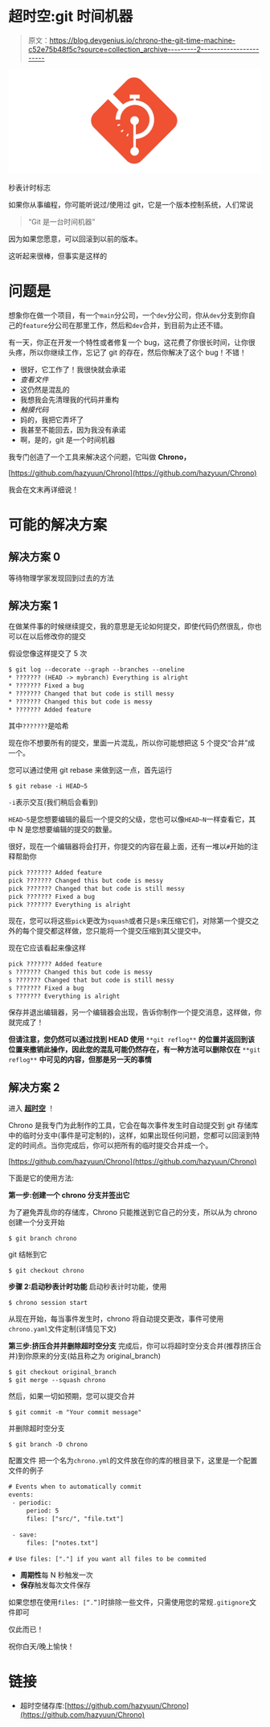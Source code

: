 # 超时空:git 时间机器

> 原文：<https://blog.devgenius.io/chrono-the-git-time-machine-c52e75b48f5c?source=collection_archive---------2----------------------->

![](img/f2848af267aa3ac8f9e60d46d1a06b86.png)

秒表计时标志

如果你从事编程，你可能听说过/使用过 git，它是一个版本控制系统，人们常说

> “Git 是一台时间机器”

因为如果您愿意，可以回滚到以前的版本。

这听起来很棒，但事实是这样的

# 问题是

想象你在做一个项目，有一个`main`分公司，一个`dev`分公司，你从`dev`分支到你自己的`feature`分公司在那里工作，然后和`dev`合并，到目前为止还不错。

有一天，你正在开发一个特性或者修复一个 bug，这花费了你很长时间，让你很头疼，所以你继续工作，忘记了 git 的存在，然后你解决了这个 bug！不错！

*   很好，它工作了！我很快就会承诺
*   *查看文件*
*   这仍然是混乱的
*   我想我会先清理我的代码并重构
*   *触摸代码*
*   妈的，我把它弄坏了
*   我甚至不能回去，因为我没有承诺
*   啊，是的，git 是一个时间机器

我专门创造了一个工具来解决这个问题，它叫做 **Chrono，**

[https://github.com/hazyuun/Chrono](https://github.com/hazyuun/Chrono)

我会在文末再详细说！

# 可能的解决方案

## 解决方案 0

等待物理学家发现回到过去的方法

## 解决方案 1

在做某件事的时候继续提交，我的意思是无论如何提交，即使代码仍然很乱，你也可以在以后修改你的提交

假设您像这样提交了 5 次

```
$ git log --decorate --graph --branches --oneline
* ??????? (HEAD -> mybranch) Everything is alright
* ??????? Fixed a bug
* ??????? Changed that but code is still messy
* ??????? Changed this but code is messy
* ??????? Added feature
```

其中`???????`是哈希

现在你不想要所有的提交，里面一片混乱，所以你可能想把这 5 个提交“合并”成一个。

您可以通过使用 git rebase 来做到这一点，首先运行

```
$ git rebase -i HEAD~5
```

`-i`表示交互(我们稍后会看到)

`HEAD~5`是您想要编辑的最后一个提交的父级，您也可以像`HEAD~N`一样查看它，其中 N 是您想要编辑的提交的数量。

很好，现在一个编辑器将会打开，你提交的内容在最上面，还有一堆以`#`开始的注释帮助你

```
pick ??????? Added feature
pick ??????? Changed this but code is messy
pick ??????? Changed that but code is still messy
pick ??????? Fixed a bug
pick ??????? Everything is alright
```

现在，您可以将这些`pick`更改为`squash`或者只是`s`来压缩它们，对除第一个提交之外的每个提交都这样做，您只能将一个提交压缩到其父提交中。

现在它应该看起来像这样

```
pick ??????? Added feature
s ??????? Changed this but code is messy
s ??????? Changed that but code is still messy
s ??????? Fixed a bug
s ??????? Everything is alright
```

保存并退出编辑器，另一个编辑器会出现，告诉你制作一个提交消息，这样做，你就完成了！

**但请注意，您仍然可以通过找到 HEAD 使用** `**git reflog**` **的位置并返回到该位置来撤销此操作，因此您的混乱可能仍然存在，有一种方法可以删除仅在** `**git reflog**` **中可见的内容，但那是另一天的事情**

## 解决方案 2

进入 [**超时空**](https://github.com/hazyuun/Chrono) ！

Chrono 是我专门为此制作的工具，它会在每次事件发生时自动提交到 git 存储库中的临时分支中(事件是可定制的)，这样，如果出现任何问题，您都可以回滚到特定的时间点。当你完成后，你可以把所有的临时提交合并成一个。

[https://github.com/hazyuun/Chrono](https://github.com/hazyuun/Chrono)

下面是它的使用方法:

**第一步:创建一个 chrono 分支并签出它**

为了避免弄乱你的存储库，Chrono 只能推送到它自己的分支，所以从为 chrono 创建一个分支开始

```
$ git branch chrono
```

git 结帐到它

```
$ git checkout chrono
```

**步骤 2:启动秒表计时功能**
启动秒表计时功能，使用

```
$ chrono session start
```

从现在开始，每当事件发生时，chrono 将自动提交更改，事件可使用`chrono.yaml`文件定制(详情见下文)

**第三步:挤压合并并删除超时空分支**
完成后，你可以将超时空分支合并(推荐挤压合并)到你原来的分支(姑且称之为 original_branch)

```
$ git checkout original_branch
$ git merge --squash chrono
```

然后，如果一切如预期，您可以提交合并

```
$ git commit -m "Your commit message"
```

并删除超时空分支

```
$ git branch -D chrono
```

配置文件
把一个名为`chrono.yml`的文件放在你的库的根目录下，这里是一个配置文件的例子

```
# Events when to automatically commit
events:
 - periodic:
     period: 5
     files: ["src/", "file.txt"]

 - save:
     files: ["notes.txt"]

# Use files: ["."] if you want all files to be commited
```

*   **周期性**每 N 秒触发一次
*   **保存**触发每次文件保存

如果您想在使用`files: [“.”]`时排除一些文件，只需使用您的常规`.gitignore`文件即可

仅此而已！

祝你白天/晚上愉快！

# 链接

*   超时空储存库:[https://github.com/hazyuun/Chrono](https://github.com/hazyuun/Chrono)